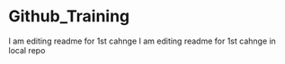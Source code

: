 # Github_Training
I am editing readme for 1st cahnge
I am editing readme for 1st cahnge in local repo
